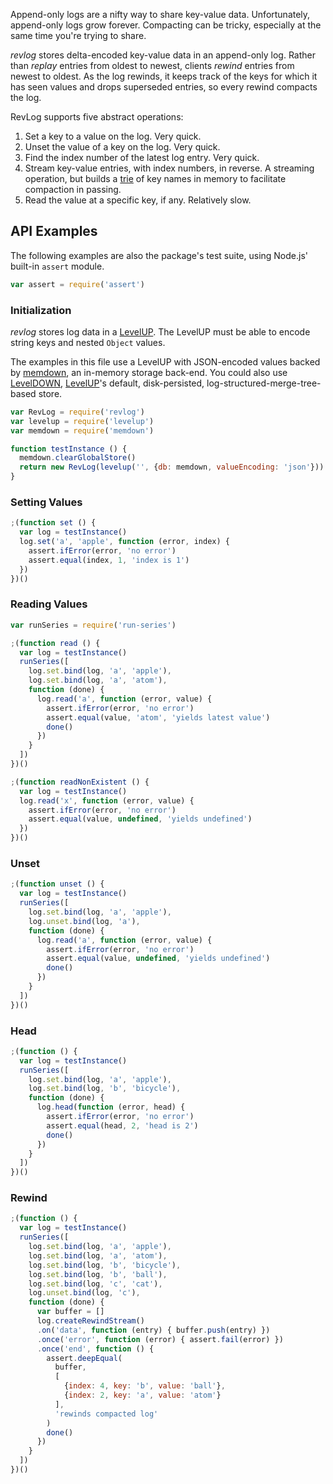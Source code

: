 Append-only logs are a nifty way to share key-value data.
Unfortunately, append-only logs grow forever.  Compacting can be
tricky, especially at the same time you're trying to share.

_revlog_ stores delta-encoded key-value data in an append-only log.
Rather than _replay_ entries from oldest to newest, clients _rewind_
entries from newest to oldest.  As the log rewinds, it keeps track of
the keys for which it has seen values and drops superseded entries,
so every rewind compacts the log.

RevLog supports five abstract operations:

1. Set a key to a value on the log. Very quick.
2. Unset the value of a key on the log.  Very quick.
3. Find the index number of the latest log entry.  Very quick.
4. Stream key-value entries, with index numbers, in reverse.
   A streaming operation, but builds a [trie] of key names in memory
   to facilitate compaction in passing.
5. Read the value at a specific key, if any.  Relatively slow.

[trie]: https://npmjs.com/packages/trie-hard

## API Examples

The following examples are also the package's test suite, using
Node.js' built-in `assert` module.

```javascript
var assert = require('assert')
```

### Initialization

_revlog_ stores log data in a [LevelUP].  The LevelUP must be able
to encode string keys and nested `Object` values.

[LevelUP]: https://npmjs.com/packages/levelup

The examples in this file use a LevelUP with JSON-encoded values
backed by [memdown], an in-memory storage back-end.  You could
also use [LevelDOWN], [LevelUP]'s default, disk-persisted,
log-structured-merge-tree-based store.

[memdown]: https://npmjs.com/packages/memdown

[LevelDOWN]: https://npmjs.com/packages/leveldown

```javascript
var RevLog = require('revlog')
var levelup = require('levelup')
var memdown = require('memdown')

function testInstance () {
  memdown.clearGlobalStore()
  return new RevLog(levelup('', {db: memdown, valueEncoding: 'json'}))
}
```

### Setting Values
```javascript
;(function set () {
  var log = testInstance()
  log.set('a', 'apple', function (error, index) {
    assert.ifError(error, 'no error')
    assert.equal(index, 1, 'index is 1')
  })
})()
```

### Reading Values
```javascript
var runSeries = require('run-series')

;(function read () {
  var log = testInstance()
  runSeries([
    log.set.bind(log, 'a', 'apple'),
    log.set.bind(log, 'a', 'atom'),
    function (done) {
      log.read('a', function (error, value) {
        assert.ifError(error, 'no error')
        assert.equal(value, 'atom', 'yields latest value')
        done()
      })
    }
  ])
})()

;(function readNonExistent () {
  var log = testInstance()
  log.read('x', function (error, value) {
    assert.ifError(error, 'no error')
    assert.equal(value, undefined, 'yields undefined')
  })
})()
```

### Unset
```javascript
;(function unset () {
  var log = testInstance()
  runSeries([
    log.set.bind(log, 'a', 'apple'),
    log.unset.bind(log, 'a'),
    function (done) {
      log.read('a', function (error, value) {
        assert.ifError(error, 'no error')
        assert.equal(value, undefined, 'yields undefined')
        done()
      })
    }
  ])
})()
```

### Head
```javascript
;(function () {
  var log = testInstance()
  runSeries([
    log.set.bind(log, 'a', 'apple'),
    log.set.bind(log, 'b', 'bicycle'),
    function (done) {
      log.head(function (error, head) {
        assert.ifError(error, 'no error')
        assert.equal(head, 2, 'head is 2')
        done()
      })
    }
  ])
})()
```

### Rewind
```javascript
;(function () {
  var log = testInstance()
  runSeries([
    log.set.bind(log, 'a', 'apple'),
    log.set.bind(log, 'a', 'atom'),
    log.set.bind(log, 'b', 'bicycle'),
    log.set.bind(log, 'b', 'ball'),
    log.set.bind(log, 'c', 'cat'),
    log.unset.bind(log, 'c'),
    function (done) {
      var buffer = []
      log.createRewindStream()
      .on('data', function (entry) { buffer.push(entry) })
      .once('error', function (error) { assert.fail(error) })
      .once('end', function () {
        assert.deepEqual(
          buffer,
          [
            {index: 4, key: 'b', value: 'ball'},
            {index: 2, key: 'a', value: 'atom'}
          ],
          'rewinds compacted log'
        )
        done()
      })
    }
  ])
})()
```
